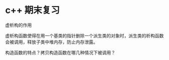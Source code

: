 # c++ 期末复习

虚析构的作用

虚析构函数使得在用一个基类的指针删除一个派生类的对象时，派生类的析构函数会被调用，释放子类中堆内存，防止内存泄露。 


构造函数的特点？拷贝构造函数在哪几种情况下被调用？

